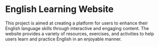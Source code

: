 # English Learning Website
This project is aimed at creating a platform for users to enhance their English language skills through interactive and engaging content. The website provides a variety of resources, exercises, and activities to help users learn and practice English in an enjoyable manner.


